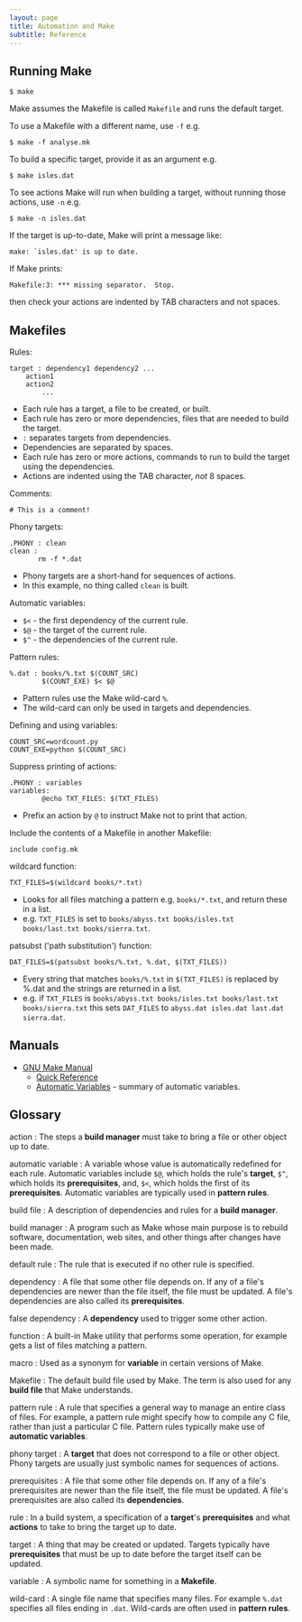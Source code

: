 ```yaml
---
layout: page
title: Automation and Make
subtitle: Reference
---
```


## Running Make

~~~ {.bash}
$ make
~~~

Make assumes the Makefile is called `Makefile` and runs the default target.

To use a Makefile with a different name, use `-f` e.g.

~~~ {.bash}
$ make -f analyse.mk
~~~

To build a specific target, provide it as an argument e.g.

~~~ {.make}
$ make isles.dat
~~~

To see actions Make will run when building a target, without running those actions, use `-n` e.g.

~~~ {.make}
$ make -n isles.dat
~~~

If the target is up-to-date, Make will print a message like:

~~~ {.output}
make: `isles.dat' is up to date.
~~~

If Make prints:

~~~ {.error}
Makefile:3: *** missing separator.  Stop.
~~~

then check your actions are indented by TAB characters and not spaces.

## Makefiles

Rules:

~~~ {.make}
target : dependency1 dependency2 ...
	action1
	action2
        ...
~~~

* Each rule has a target, a file to be created, or built.
* Each rule has zero or more dependencies, files that are needed to build the target.
* `:` separates targets from dependencies.
* Dependencies are separated by spaces.
* Each rule has zero or more actions, commands to run to build the target using the dependencies.
* Actions are indented using the TAB character, *not* 8 spaces.

Comments:

~~~ {.make}
# This is a comment!
~~~

Phony targets:

~~~ {.make}
.PHONY : clean
clean :
       rm -f *.dat
~~~

* Phony targets are a short-hand for sequences of actions. 
* In this example, no thing called `clean` is built.

Automatic variables:

* `$<` - the first dependency of the current rule.
* `$@` - the target of the current rule.
* `$^` - the dependencies of the current rule.

Pattern rules:

~~~ {.make}
%.dat : books/%.txt $(COUNT_SRC)
        $(COUNT_EXE) $< $@
~~~

* Pattern rules use the Make wild-card `%`.
* The wild-card can only be used in targets and dependencies.

Defining and using variables:

~~~ {.make}
COUNT_SRC=wordcount.py
COUNT_EXE=python $(COUNT_SRC)
~~~

Suppress printing of actions:

~~~ {.make}
.PHONY : variables
variables:
        @echo TXT_FILES: $(TXT_FILES)
~~~

* Prefix an action by `@` to instruct Make not to print that action.

Include the contents of a Makefile in another Makefile:

~~~ {.make}
include config.mk
~~~

wildcard function:

~~~ {.make}
TXT_FILES=$(wildcard books/*.txt)
~~~

* Looks for all files matching a pattern e.g. `books/*.txt`, and return these in a list.
* e.g. `TXT_FILES` is set to `books/abyss.txt books/isles.txt books/last.txt books/sierra.txt`.

patsubst ('path substitution') function:

~~~ {.make}
DAT_FILES=$(patsubst books/%.txt, %.dat, $(TXT_FILES))
~~~

* Every string that matches `books/%.txt` in `$(TXT_FILES)` is replaced by %.dat and the strings are returned in a list.
* e.g. if `TXT_FILES` is `books/abyss.txt books/isles.txt books/last.txt books/sierra.txt` this sets `DAT_FILES` to `abyss.dat isles.dat last.dat sierra.dat`.

## Manuals

* [GNU Make Manual](https://www.gnu.org/software/make/manual/)
  - [Quick Reference](https://www.gnu.org/software/make/manual/html_node/Quick-Reference.html)
  - [Automatic Variables](https://www.gnu.org/software/make/manual/html_node/Automatic-Variables.html) - summary of automatic variables.

## Glossary

action
:   The steps a **build manager** must take to bring a file or other
    object up to date.

automatic variable
:   A variable whose value is automatically redefined for each rule.
    Automatic variables include `$@`, which holds the rule's
    **target**, `$^`, which holds its **prerequisites**, and, `$<`,
    which holds the first of its **prerequisites**.
    Automatic variables are typically used in **pattern rules**.

build file
:   A description of dependencies and rules for a **build manager**.

build manager
:   A program such as Make whose main purpose is to rebuild software,
    documentation, web sites, and other things after changes have been
    made.

default rule
:   The rule that is executed if no other rule is specified.

dependency
:   A file that some other file depends on. If any of a file's
    dependencies are newer than the file itself, the file must be
    updated. A file's dependencies are also called its
    **prerequisites**.

false dependency
:   A **dependency** used to trigger some other action.

function
:   A built-in Make utility that performs some operation, for example 
    gets a list of files matching a pattern.    

macro
:   Used as a synonym for **variable** in certain versions of Make.

Makefile
:   The default build file used by Make. The term is also used
    for any **build file** that Make understands.

pattern rule
:   A rule that specifies a general way to manage an entire class of
    files. For example, a pattern rule might specify how to compile
    any C file, rather than just a particular C file. Pattern rules
    typically make use of **automatic variables**.

phony target
:   A **target** that does not correspond to a file or other object.
    Phony targets are usually just symbolic names for sequences of
    actions.

prerequisites
:   A file that some other file depends on. If any of a file's
    prerequisites are newer than the file itself, the file must be
    updated. A file's prerequisites are also called its
    **dependencies**.

rule
:   In a build system, a specification of a **target**'s
    **prerequisites** and what **actions** to take to bring the
    target up to date.

target
:   A thing that may be created or updated. Targets typically have
    **prerequisites** that must be up to date before the target itself
    can be updated.

variable
:   A symbolic name for something in a **Makefile**.

wild-card
:   A single file name that specifies many files. For example `%.dat`
    specifies all files ending in `.dat`. Wild-cards are often used
    in **pattern rules**.
